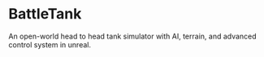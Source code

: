 # BattleTank
An open-world head to head tank simulator with AI, terrain, and advanced control system in unreal.
